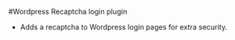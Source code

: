 #Wordpress Recaptcha login plugin
 - Adds a recaptcha to Wordpress login pages for extra security.  